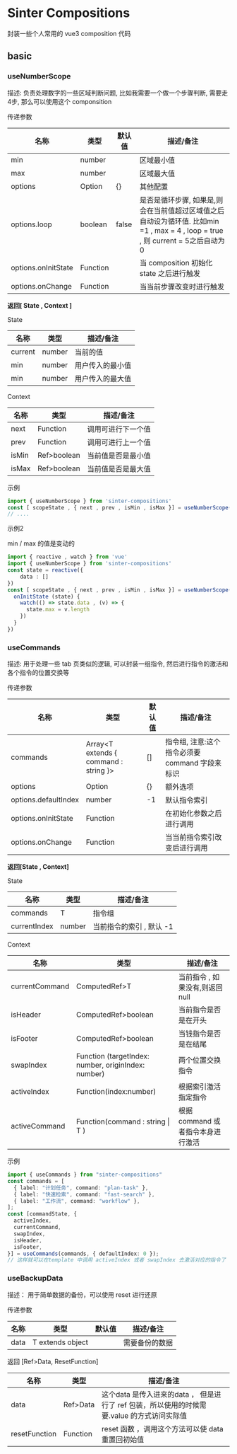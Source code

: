 

# Sinter Compositions 
封装一些个人常用的 vue3 composition 代码 



## basic 

### useNumberScope
描述: 负责处理数字的一些区域判断问题, 比如我需要一个做一个步骤判断, 需要走4步, 那么可以使用这个 componsition 

传递参数

| 名称                | 类型     | 默认值 | 描述/备注                                                    |
| ------------------- | -------- | ------ | ------------------------------------------------------------ |
| min                 | number   |        | 区域最小值                                                   |
| max                 | number   |        | 区域最大值                                                   |
| options             | Option   | {}     | 其他配置                                                     |
| options.loop        | boolean  | false  | 是否是循环步骤, 如果是,则会在当前值超过区域值之后自动设为循环值.  比如min =1 , max = 4 , loop = true , 则 current = 5之后自动为0 |
| options.onInitState | Function |        | 当 composition 初始化 state 之后进行触发                     |
| options.onChange    | Function |        | 当当前步骤改变时进行触发                                     |

**返回[ State , Context ]**

State

| 名称    | 类型   | 描述/备注        |
| ------- | ------ | ---------------- |
| current | number | 当前的值         |
| min     | number | 用户传入的最小值 |
| min     | number | 用户传入的最大值 |

Context

| 名称  | 类型        | 描述/备注          |
| ----- | ----------- | ------------------ |
| next  | Function    | 调用可进行下一个值 |
| prev  | Function    | 调用可进行上一个值 |
| isMin | Ref>boolean | 当前值是否是最小值 |
| isMax | Ref>boolean | 当前值是否是最大值 |

示例


```ts
import { useNumberScope } from 'sinter-compositions'
const [ scopeState , { next , prev , isMin , isMax }] = useNumberScope(1,3)
// .... 
```

示例2

min / max 的值是变动的 

```ts
import { reactive , watch } from 'vue'
import { useNumberScope } from 'sinter-compositions'
const state = reactive({
  	data : []
})
const [ scopeState , { next , prev , isMin , isMax }] = useNumberScope(0 ,state.data.length, {
  onInitState (state) {
    watch(() => state.data , (v) => {
      state.max = v.length
    })
  }
})
```





### useCommands

描述: 用于处理一些 tab 页类似的逻辑, 可以封装一组指令, 然后进行指令的激活和各个指令的位置交换等

传递参数

| 名称                 | 类型                                  | 默认值 | 描述/备注                                      |
| -------------------- | ------------------------------------- | ------ | ---------------------------------------------- |
| commands             | Array<T extends { command : string }> | []     | 指令组, 注意:这个指令必须要 command 字段来标识 |
| options              | Option                                | {}     | 额外选项                                       |
| options.defaultIndex | number                                | -1     | 默认指令索引                                   |
| options.onInitState  | Function                              |        | 在初始化参数之后进行调用                       |
| options.onChange     | Function                              |        | 当当前指令索引改变后进行调用                   |

**返回[State , Context]**

State 

| 名称         | 类型   | 描述/备注                 |
| ------------ | ------ | ------------------------- |
| commands     | T      | 指令组                    |
| currentIndex | number | 当前指令的索引 , 默认  -1 |

Context 

| 名称           | 类型                                                | 描述/备注                         |
| -------------- | --------------------------------------------------- | --------------------------------- |
| currentCommand | ComputedRef>T                                       | 当前指令 , 如果没有,则返回null    |
| isHeader       | ComputedRef>boolean                                 | 当前指令是否是在开头              |
| isFooter       | ComputedRef>boolean                                 | 当钱指令是否是在结尾              |
| swapIndex      | Function (targetIndex: number, originIndex: number) | 两个位置交换指令                  |
| activeIndex    | Function(index:number)                              | 根据索引激活指定指令              |
| activeCommand  | Function(command : string  \| T )                   | 根据 command 或者指令本身进行激活 |

示例 

```ts
import { useCommands } from "sinter-compositions"
const commands = [
  { label: "计划任务", command: "plan-task" },
  { label: "快速检索", command: "fast-search" },
  { label: "工作流", command: "workflow" },
];
const [commandState, {
  activeIndex,
  currentCommand,
  swapIndex,
  isHeader,
  isFooter,
}] = useCommands(commands, { defaultIndex: 0 });
// 这样就可以在template 中调用 activeIndex 或者 swapIndex 去激活对应的指令了 , 如果需要判断还可以使用 isHeader 和 isFooter 
```





### useBackupData

描述： 用于简单数据的备份，可以使用 reset 进行还原 

传递参数

| 名称 | 类型             | 默认值 | 描述/备注      |
| ---- | ---------------- | ------ | -------------- |
| data | T extends object |        | 需要备份的数据 |

返回 [Ref>Data, ResetFunction]

| 名称          | 类型     | 描述/备注                                                    |
| ------------- | -------- | ------------------------------------------------------------ |
| data          | Ref>Data | 这个data 是传入进来的data ， 但是进行了 ref 包装，所以使用的时候需要.value 的方式访问实际值 |
| resetFunction | Function | reset 函数 ，调用这个方法可以使 data 重置回初始值            |

